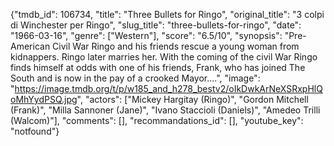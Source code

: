 {"tmdb_id": 106734, "title": "Three Bullets for Ringo", "original_title": "3 colpi di Winchester per Ringo", "slug_title": "three-bullets-for-ringo", "date": "1966-03-16", "genre": ["Western"], "score": "6.5/10", "synopsis": "Pre-American Civil War Ringo and his friends rescue a young woman from kidnappers.  Ringo later marries her.  With the coming of the civil War Ringo finds himself at odds with one of his friends, Frank, who has joined The South and is now in the pay of a crooked Mayor....", "image": "https://image.tmdb.org/t/p/w185_and_h278_bestv2/oIkDwkArNeXSRxpHlQoMhYydPSQ.jpg", "actors": ["Mickey Hargitay (Ringo)", "Gordon Mitchell (Frank)", "Milla Sannoner (Jane)", "Ivano Staccioli (Daniels)", "Amedeo Trilli (Walcom)"], "comments": [], "recommandations_id": [], "youtube_key": "notfound"}